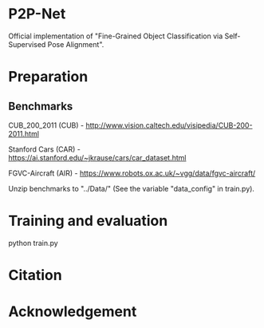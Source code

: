 # P2P-Net
Official implementation of "Fine-Grained Object Classification via Self-Supervised Pose Alignment".


# Preparation
## Benchmarks

CUB_200_2011 (CUB) - <http://www.vision.caltech.edu/visipedia/CUB-200-2011.html>

Stanford Cars (CAR) - <https://ai.stanford.edu/~jkrause/cars/car_dataset.html>

FGVC-Aircraft (AIR) - <https://www.robots.ox.ac.uk/~vgg/data/fgvc-aircraft/>

Unzip benchmarks to "../Data/" (See the variable "data_config" in train.py). 



# Training and evaluation
python train.py

# Citation

# Acknowledgement
